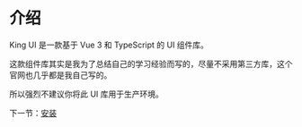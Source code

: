 # 介绍

King UI 是一款基于 Vue 3 和 TypeScript 的 UI 组件库。

这款组件库其实是我为了总结自己的学习经验而写的，尽量不采用第三方库，这个官网也几乎都是我自己写的。

所以强烈不建议你将此 UI 库用于生产环境。

下一节：[安装](#/doc/install)